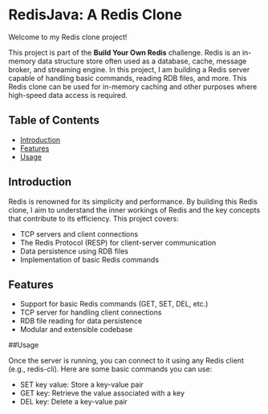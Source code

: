 # RedisJava: A Redis Clone

Welcome to my Redis clone project!

This project is part of the **Build Your Own Redis** challenge. Redis is an in-memory data structure store often used as a database, cache, message broker, and streaming engine. In this project, I am building a Redis server capable of handling basic commands, reading RDB files, and more. This Redis clone can be used for in-memory caching and other purposes where high-speed data access is required.

## Table of Contents

- [Introduction](#introduction)
- [Features](#features)
- [Usage](#usage)

## Introduction

Redis is renowned for its simplicity and performance. By building this Redis clone, I aim to understand the inner workings of Redis and the key concepts that contribute to its efficiency. This project covers:

- TCP servers and client connections
- The Redis Protocol (RESP) for client-server communication
- Data persistence using RDB files
- Implementation of basic Redis commands

## Features

- Support for basic Redis commands (GET, SET, DEL, etc.)
- TCP server for handling client connections
- RDB file reading for data persistence
- Modular and extensible codebase

##Usage

Once the server is running, you can connect to it using any Redis client (e.g., redis-cli). Here are some basic commands you can use:

- SET key value: Store a key-value pair
- GET key: Retrieve the value associated with a key
- DEL key: Delete a key-value pair
